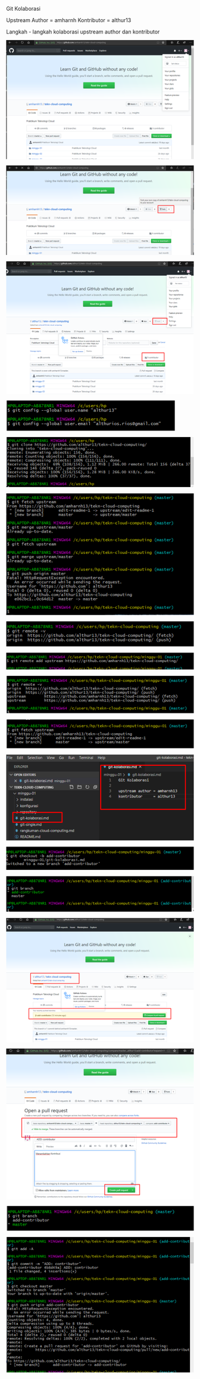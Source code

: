 Git Kolaborasi

Upstream Author     =   amharnh
Kontributor         =   althur13

Langkah - langkah kolaborasi upstream author dan kontributor

![1](https://github.com/amharnh/tekn-cloud-computing/blob/master/minggu-01/kolaborasi/01.png)

![2](https://github.com/amharnh/tekn-cloud-computing/blob/master/minggu-01/kolaborasi/02.png)

![3](https://github.com/amharnh/tekn-cloud-computing/blob/master/minggu-01/kolaborasi/03.png)

![4](https://github.com/amharnh/tekn-cloud-computing/blob/master/minggu-01/kolaborasi/04.png)

![5](https://github.com/amharnh/tekn-cloud-computing/blob/master/minggu-01/kolaborasi/05.png)

![6](https://github.com/amharnh/tekn-cloud-computing/blob/master/minggu-01/kolaborasi/06.png)

![7](https://github.com/amharnh/tekn-cloud-computing/blob/master/minggu-01/kolaborasi/07.png)

![8](https://github.com/amharnh/tekn-cloud-computing/blob/master/minggu-01/kolaborasi/08.png)

![9](https://github.com/amharnh/tekn-cloud-computing/blob/master/minggu-01/kolaborasi/09.png)

![10](https://github.com/amharnh/tekn-cloud-computing/blob/master/minggu-01/kolaborasi/10.png)

![11](https://github.com/amharnh/tekn-cloud-computing/blob/master/minggu-01/kolaborasi/11.png)

![12](https://github.com/amharnh/tekn-cloud-computing/blob/master/minggu-01/kolaborasi/12.png)

![13](https://github.com/amharnh/tekn-cloud-computing/blob/master/minggu-01/kolaborasi/13.png)

![14](https://github.com/amharnh/tekn-cloud-computing/blob/master/minggu-01/kolaborasi/14.png)

![15](https://github.com/amharnh/tekn-cloud-computing/blob/master/minggu-01/kolaborasi/15.png)

![16](https://github.com/amharnh/tekn-cloud-computing/blob/master/minggu-01/kolaborasi/16.png)

![17](https://github.com/amharnh/tekn-cloud-computing/blob/master/minggu-01/kolaborasi/17.png)